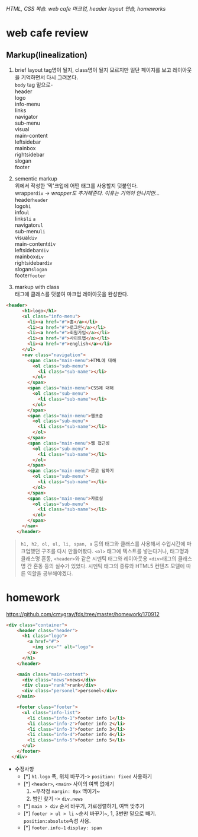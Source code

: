 *HTML, CSS 복습. web cafe 마크업, header layout 연습, homeworks*
# web cafe review
## Markup(linealization)
1. brief layout
tag명이 될지, class명이 될지 모르지만 일단 페이지를 보고 레이아웃을 기억하면서 다시 그려본다.  
`body` tag 밑으로-  
header  
    logo  
    info-menu  
        links  
    navigator  
        sub-menu  
visual  
main-content  
    leftsidebar  
    mainbox  
    rightsidebar  
slogan  
footer  

2. sementic markup  
위에서 작성한 '막'크업에 어떤 태그를 사용할지 덧붙인다.  
wrapper`div` -> *wrapper도 추가해준다. 이유는 기억이 안나지만...*
    header`header`  
        logo`h1`  
        info`ul`  
            links`li`
                `a`  
        navigator`ul`  
            sub-menu`li`  
    visual`div`  
    main-content`div`  
        leftsidebar`div`  
        mainbox`div`  
        rightsidebar`div`  
    slogan`slogan`  
    footer`footer`  

3. markup with class  
태그에 클래스를 덧붙여 마크업 레이아웃을 완성한다.  
```HTML
<header>
      <h1>logo</h1>
      <ul class="info-menu">
        <li><a href="#">홈</a></li>
        <li><a href="#">로그인</a></li>
        <li><a href="#">회원가입</a></li>
        <li><a href="#">사이트맵</a></li>
        <li><a href="#">english</a></li>
      </ul>
      <nav class="navigation">
        <span class="main-menu">HTML에 대해
          <ol class="sub-menu">
            <li class="sub-name"></li>
          </ol>
        </span>
        <span class="main-menu">CSS에 대해
          <ol class="sub-menu">
            <li class="sub-name"></li>
          </ol>
        </span>
        <span class="main-menu">웹표준
          <ol class="sub-menu">
            <li class="sub-name"></li>
          </ol>
        </span>
        <span class="main-menu">웹 접근성
          <ol class="sub-menu">
            <li class="sub-name"></li>
          </ol>
        </span>
        <span class="main-menu">묻고 답하기
          <ol class="sub-menu">
            <li class="sub-name"></li>
          </ol>
        </span>
        <span class="main-menu">자료실
          <ol class="sub-menu">
            <li class="sub-name"></li>
          </ol>
        </span>
      </nav>
    </header>
```
> `h1, h2, ol, ul, li, span, a` 등의 태그와 클래스를 사용해서 수업시간에 마크업했던 구조를 다시 만들어봤다. `<ol>` 태그에 텍스트를 넣는다거나, 태그명과 클래스명 혼동, `<header>`와 같은 시멘틱 태그와 레이아웃용 `<div>`태그의 클래스명 간 혼동 등의 실수가 있었다. 시멘틱 태그의 종류와 HTML5 컨텐츠 모델에 따른 역할을 공부해야겠다.

# homework  
https://github.com/cmygray/fds/tree/master/homework/170912  
```HTML
<div class="container">
    <header class="header">
      <h1 class="logo">
        <a href="#">
          <img src="" alt="logo">
        </a>
      </h1>
    </header>

    <main class="main-content">
      <div class="news">news</div>
      <div class="rank">rank</div>
      <div class="personel">personel</div>
    </main>

    <footer class="footer">
      <ul class="info-list">
        <li class="info-1">footer info 1</li>
        <li class="info-2">footer info 2</li>
        <li class="info-3">footer info 3</li>
        <li class="info-4">footer info 4</li>
        <li class="info-5">footer info 5</li>
      </ul>
    </footer>
  </div>
```
* 수정사항
    * [*] `h1.logo` 폭, 위치 바꾸기-> `position: fixed` 사용하기
    * [*] `<header>`, `<main>` 사이의 여백 없애기
        1. ~무작정 `margin: 0px` 맥이기~
        1. 범인 찾기 -> `div.news`
    * [*] `main > div` 순서 바꾸기, 가로정렬하기, 여백 맞추기
    * [*] `footer > ul > li` ~순서 바꾸기~, 1, 3번만 밑으로 빼기. `position:absolute`속성 사용.
    * [*] `footer.info-1` `display: span`